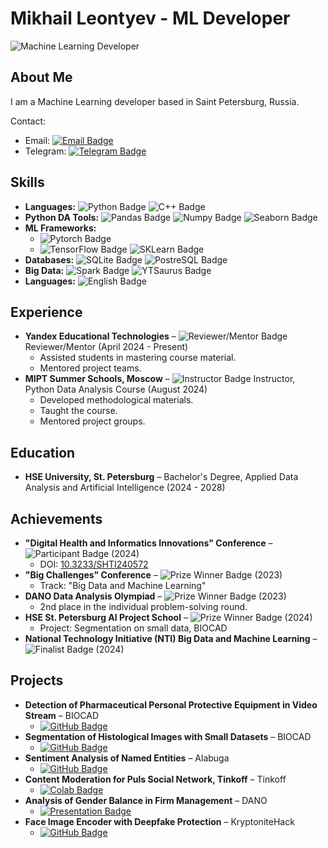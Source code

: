 # Mikhail Leontyev - ML Developer

<img src="https://img.shields.io/badge/Machine%20Learning-Developer-F4D35E" alt="Machine Learning Developer">

## About Me

I am a Machine Learning developer based in Saint Petersburg, Russia.

Contact:

* Email: <a href="mailto:michlea@yandex.ru"><img alt="Email Badge" src="https://img.shields.io/badge/michlea%40yandex.ru-083D77?style=flat&logo=maildotru&logoColor=EBEBD3"></a>
* Telegram: <a href="https://t.me/michlea_tg"><img alt="Telegram Badge" src="https://img.shields.io/badge/%40michlea__tg-blue?style=flat&logo=telegram&logoColor=EBEBD3&color=083D77"></a>

## Skills

* **Languages:** <img alt="Python Badge" src="https://img.shields.io/badge/Python-EBEBD3?style=flat&logo=python&logoColor=white&labelColor=EE964B"> <img alt="C++ Badge" src="https://img.shields.io/badge/C%2B%2B-EBEBD3?style=flat&logo=cplusplus&logoColor=white&labelColor=EE964B">
* **Python DA Tools:** <img alt="Pandas Badge" src="https://img.shields.io/badge/Pandas-EBEBD3?style=flat&logo=pandas&logoColor=white&labelColor=F95738"> <img alt="Numpy Badge" src="https://img.shields.io/badge/Numpy-EBEBD3?style=flat&logo=numpy&logoColor=white&labelColor=F95738"> <img alt="Seaborn Badge" src="https://img.shields.io/badge/Seaborn-EBEBD3?style=flat&logo=python&logoColor=white&labelColor=F95738">
* **ML Frameworks:**
    * <img alt="Pytorch Badge" src="https://img.shields.io/badge/Pytorch-EBEBD3?style=flat&logo=pytorch&logoColor=white&labelColor=0C4F97">
    * <img alt="TensorFlow Badge" src="https://img.shields.io/badge/TensorFlow-EBEBD3?style=flat&logo=tensorflow&logoColor=white&labelColor=0C4F97"> <img alt="SKLearn Badge" src="https://img.shields.io/badge/SKLearn-EBEBD3?style=flat&logo=scikitlearn&logoColor=white&labelColor=0C4F97">
* **Databases:** <img alt="SQLite Badge" src="https://img.shields.io/badge/SQLite-EBEBD3?style=flat&logo=sqlite&logoColor=black&labelColor=F4D35E"> <img alt="PostreSQL Badge" src="https://img.shields.io/badge/PostreSQL-EBEBD3?style=flat&logo=postgresql&logoColor=black&labelColor=F4D35E">
* **Big Data:** <img alt="Spark Badge" src="https://img.shields.io/badge/Spark-EBEBD3?style=flat&logo=apachespark&logoColor=white&labelColor=63BA99"> <img alt="YTSaurus Badge" src="https://img.shields.io/badge/YTSaurus-EBEBD3?style=flat&logoColor=white&labelColor=63BA99">
* **Languages:** <img alt="English Badge" src="https://img.shields.io/badge/English-Upper--Intermidiate-EBEBD3?style=flat&logoColor=white&labelColor=4285F4">

## Experience

* **Yandex Educational Technologies** – <img src="https://img.shields.io/badge/Reviewer_Mentor-lightgrey" alt="Reviewer/Mentor Badge"> Reviewer/Mentor (April 2024 - Present)
    * Assisted students in mastering course material.
    * Mentored project teams.
* **MIPT Summer Schools, Moscow** – <img src="https://img.shields.io/badge/Instructor-lightgrey" alt="Instructor Badge"> Instructor, Python Data Analysis Course (August 2024)
    * Developed methodological materials.
    * Taught the course.
    * Mentored project groups.

## Education

* **HSE University, St. Petersburg** – Bachelor's Degree, Applied Data Analysis and Artificial Intelligence (2024 - 2028)

## Achievements

* **"Digital Health and Informatics Innovations" Conference** – <img src="https://img.shields.io/badge/Participant-lightcoral" alt="Participant Badge"> (2024)
    * DOI: [10.3233/SHTI240572](https://doi.org/10.3233/SHTI240572)
* **"Big Challenges" Conference** – <img src="https://img.shields.io/badge/Prize%20Winner-gold" alt="Prize Winner Badge"> (2023)
    * Track: "Big Data and Machine Learning"
* **DANO Data Analysis Olympiad** – <img src="https://img.shields.io/badge/Prize%20Winner-gold" alt="Prize Winner Badge"> (2023)
    * 2nd place in the individual problem-solving round.
* **HSE St. Petersburg AI Project School** – <img src="https://img.shields.io/badge/Prize%20Winner-gold" alt="Prize Winner Badge"> (2024)
    * Project: Segmentation on small data, BIOCAD
* **National Technology Initiative (NTI) Big Data and Machine Learning** – <img src="https://img.shields.io/badge/Finalist-lightcoral" alt="Finalist Badge"> (2024)

## Projects

* **Detection of Pharmaceutical Personal Protective Equipment in Video Stream** – BIOCAD
    * <a href="Https://github.com/xenos18/ppe_detection"> <img alt="GitHub Badge" src="https://img.shields.io/badge/Github-EBEBD3?style=flat&logo=github&logoColor=white&labelColor=63BA99"></a>
* **Segmentation of Histological Images with Small Datasets** – BIOCAD
    * <a href="Https://github.com/xenos18/cv-histology"><img alt="GitHub Badge" src="https://img.shields.io/badge/Github-EBEBD3?style=flat&logo=github&logoColor=white&labelColor=63BA99"></a>
* **Sentiment Analysis of Named Entities** – Alabuga
    * <a href="Https://github.com/DoOoMB/Alabuga-hackathon"><img alt="GitHub Badge" src="https://img.shields.io/badge/Github-EBEBD3?style=flat&logo=github&logoColor=white&labelColor=63BA99"></a>
* **Content Moderation for Puls Social Network, Tinkoff** – Tinkoff
    * <a href="Https://colab.research.google.com/drive/1WIcfQ94itVs3kJN9MdlMdPXJaTqux6GE?usp=sharing"><img alt="Colab Badge" src="https://img.shields.io/badge/Colab-EBEBD3?style=flat&logo=googlecolab&logoColor=white&labelColor=F4B400"></a>
* **Analysis of Gender Balance in Firm Management** – DANO
    * <a href="https://dano.hse.ru/mirror/pubs/share/886151165.pdf"><img src="https://img.shields.io/badge/Presentation-lightgreen" alt="Presentation Badge"></a>
* **Face Image Encoder with Deepfake Protection** – KryptoniteHack
    * <a href="https://github.com/crustaceano/DRF-Encoder"><img alt="GitHub Badge" src="https://img.shields.io/badge/Github-EBEBD3?style=flat&logo=github&logoColor=white&labelColor=63BA99"></a>
